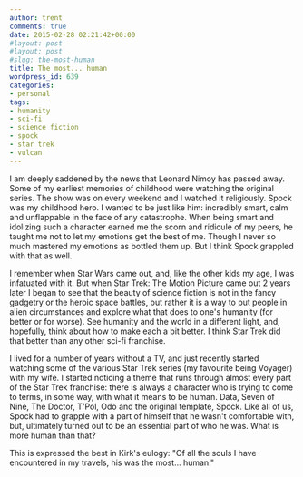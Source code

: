 ```yaml
---
author: trent
comments: true
date: 2015-02-28 02:21:42+00:00
#layout: post
#layout: post
#slug: the-most-human
title: The most... human
wordpress_id: 639
categories:
- personal
tags:
- humanity
- sci-fi
- science fiction
- spock
- star trek
- vulcan
---
```


I am deeply saddened by the news that Leonard Nimoy has passed away. Some of my earliest memories of childhood were watching the original series. The show was on every weekend and I watched it religiously. Spock was my childhood hero. I wanted to be just like him: incredibly smart, calm and unflappable in the face of any catastrophe. When being smart and idolizing such a character earned me the scorn and ridicule of my peers, he taught me not to let my emotions get the best of me. Though I never so much mastered my emotions as bottled them up. But I think Spock grappled with that as well.

I remember when Star Wars came out, and, like the other kids my age, I was infatuated with it. But when Star Trek: The Motion Picture came out 2 years later I began to see that the beauty of science fiction is not in the fancy gadgetry or the heroic space battles, but rather it is a way to put people in alien circumstances and explore what that does to one's humanity (for better or for worse). See humanity and the world in a different light, and, hopefully, think about how to make each a bit better.  I think Star Trek did that better than any other sci-fi franchise.

I lived for a number of years without a TV, and just recently started watching some of the various Star Trek series (my favourite being Voyager) with my wife. I started noticing a theme that runs through almost every part of the Star Trek franchise: there is always a character who is trying to come to terms, in some way, with what it means to be human. Data, Seven of Nine, The Doctor, T'Pol, Odo and the original template, Spock. Like all of us, Spock had to grapple with a part of himself that he wasn't comfortable with, but, ultimately turned out to be an essential part of who he was. What is more human than that?

This is expressed the best in Kirk's eulogy: "Of all the souls I have encountered in my travels, his was the most... human."
